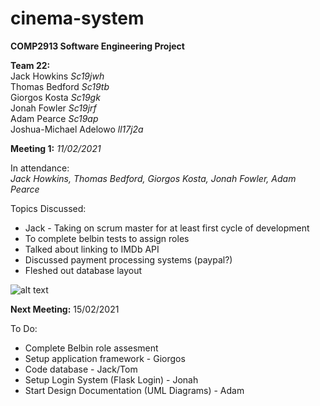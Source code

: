 # cinema-system

**COMP2913 Software Engineering Project**

**Team 22:**  
Jack Howkins            _Sc19jwh_  
Thomas Bedford          _Sc19tb_  
Giorgos Kosta           _Sc19gk_  
Jonah Fowler            _Sc19jrf_  
Adam Pearce             _Sc19ap_  
Joshua-Michael Adelowo  _ll17j2a_  


**Meeting 1:** _11/02/2021_

In attendance:  
_Jack Howkins, Thomas Bedford, Giorgos Kosta, Jonah Fowler, Adam Pearce_

Topics Discussed:
- Jack - Taking on scrum master for at least first cycle of development
- To complete belbin tests to assign roles
- Talked about linking to IMDb API
- Discussed payment processing systems (paypal?)
- Fleshed out database layout

![alt text](https://cdn.discordapp.com/attachments/806206049513242664/809456365038338078/Leeds_Cineplanet.png)

**Next Meeting:** 15/02/2021

To Do:
- Complete Belbin role assesment
- Setup application framework - Giorgos
- Code database - Jack/Tom
- Setup Login System (Flask Login) - Jonah
- Start Design Documentation (UML Diagrams) - Adam


